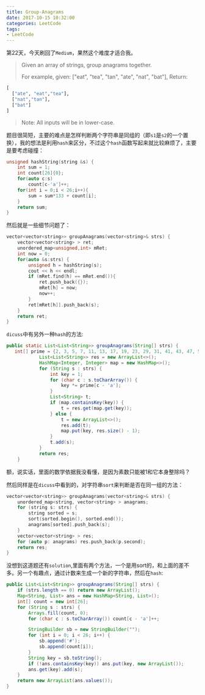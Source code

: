 ```yaml
---
title: Group-Anagrams
date: 2017-10-15 10:32:00
categories: LeetCode
tags:
- LeetCode
---
```


第22天，今天刷回了`Medium`，果然这个难度才适合我。

> Given an array of strings, group anagrams together.
>
> For example, given: ["eat", "tea", "tan", "ate", "nat", "bat"], 
> Return:

```python
[
  ["ate", "eat","tea"],
  ["nat","tan"],
  ["bat"]
]
```

> Note: All inputs will be in lower-case.

题目很简短，主要的难点是怎样判断两个字符串是同组的（即`s1`是`s2`的一个置换），我的想法是利用`hash`来区分，不过这个`hash`函数写起来就比较麻烦了，主要是要考虑碰撞：

```c++
unsigned hashString(string &s) {
    int sum = 1;
    int count[26]{0};
    for(auto c:s)
        count[c-'a']++;
    for(int i = 0;i < 26;i++){
        sum = sum*133 + count[i];
    }
    return sum;
}
```

然后就是一些细节问题了：

```c++
vector<vector<string>> groupAnagrams(vector<string>& strs) {
    vector<vector<string> > ret;
    unordered_map<unsigned,int> mRet;
    int now = 0;
    for(auto &s:strs) {
        unsigned h = hashString(s);
        cout << h << endl;
        if (mRet.find(h) == mRet.end()){
            ret.push_back({});
            mRet[h] = now;
            now++;
        }
        ret[mRet[h]].push_back(s);
    }
    return ret;
}
```

`dicuss`中有另外一种`hash`的方法:

```java
public static List<List<String>> groupAnagrams(String[] strs) { 
   int[] prime = {2, 3, 5, 7, 11, 13, 17, 19, 23, 29, 31, 41, 43, 47, 53, 59, 61, 67, 71, 73, 79, 83, 89, 97, 101, 103};//最多10609个z
            List<List<String>> res = new ArrayList<>();
            HashMap<Integer, Integer> map = new HashMap<>();
            for (String s : strs) {
                int key = 1;
                for (char c : s.toCharArray()) {
                    key *= prime[c - 'a'];
                }
                List<String> t;
                if (map.containsKey(key)) {
                    t = res.get(map.get(key));
                } else {
                    t = new ArrayList<>();
                    res.add(t);
                    map.put(key, res.size() - 1);
                }
                t.add(s);
            }
            return res;
    }
```

额，说实话，里面的数学依据我没看懂，是因为素数只能被1和它本身整除吗？

然后同样是在`dicuss`中看到的，对字符串`sort`来判断是否在同一组的方法：

```c++
vector<vector<string>> groupAnagrams(vector<string>& strs) {
    unordered_map<string, vector<string> > anagrams;
    for (string s: strs) {
        string sorted = s;
        sort(sorted.begin(), sorted.end());
        anagrams[sorted].push_back(s);
    }
    vector<vector<string> > res;
    for (auto p: anagrams) res.push_back(p.second);
    return res;
}
```

没想到这道题还有`solution`,里面有两个方法，一个是用sort的，和上面的差不多。另一个有趣点，通过计数来生成一个新的字符串，然后在`hash`:

```java
public List<List<String>> groupAnagrams(String[] strs) {
    if (strs.length == 0) return new ArrayList();
    Map<String, List> ans = new HashMap<String, List>();
    int[] count = new int[26];
    for (String s : strs) {
        Arrays.fill(count, 0);
        for (char c : s.toCharArray()) count[c - 'a']++;

        StringBuilder sb = new StringBuilder("");
        for (int i = 0; i < 26; i++) {
            sb.append('#');
            sb.append(count[i]);
        }
        String key = sb.toString();
        if (!ans.containsKey(key)) ans.put(key, new ArrayList());
        ans.get(key).add(s);
    }
    return new ArrayList(ans.values());
}
```

